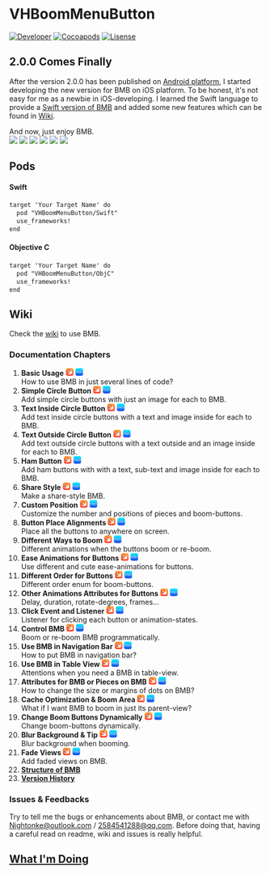 # VHBoomMenuButton
[![Developer](https://img.shields.io/badge/Developer-Nightonke-red.svg)](https://github.com/Nightonke)
[![Cocoapods](https://img.shields.io/badge/Cocoapods-2.0.0-blue.svg)](https://github.com/Nightonke/VHBoomMenuButton)
[![Lisense](https://img.shields.io/badge/License-MIT-lightgrey.svg)](https://github.com/Nightonke/VHBoomMenuButton/blob/master/LICENSE)

## 2.0.0 Comes Finally
After the version 2.0.0 has been published on [Android platform](https://github.com/Nightonke/BoomMenu), I started developing the new version for BMB on iOS platform. To be honest, it's not easy for me as a newbie in iOS-developing. I learned the Swift language to provide a [Swift version of BMB](https://github.com/Nightonke/VHBoomMenuButton/tree/master/VHBoomMenuButtonSwift) and added some new features which can be found in [Wiki](https://github.com/Nightonke/VHBoomMenuButton/wiki).

And now, just enjoy BMB.  
<img src="https://github.com/Nightonke/BoomMenuButton-Images/blob/master/iOS/TextInsideCircleButton.gif" width="300"/>
<img src="https://github.com/Nightonke/BoomMenuButton-Images/blob/master/iOS/SquareAndPieceCornerRadius.gif" width="300"/>
<img src="https://github.com/Nightonke/BoomMenuButton-Images/blob/master/iOS/BlurBackgroundAndTip.gif" width="300"/>
<img src="https://github.com/Nightonke/BoomMenuButton-Images/blob/master/iOS/NavigationBar.gif" width="300"/>
<img src="https://github.com/Nightonke/BoomMenuButton-Images/blob/master/iOS/TableView.gif" width="300"/>
<img src="https://github.com/Nightonke/BoomMenuButton-Images/blob/master/iOS/Share.gif" width="300"/>

## Pods
#### Swift
```
target 'Your Target Name' do
  pod "VHBoomMenuButton/Swift"
  use_frameworks!
end
```
#### Objective C
```
target 'Your Target Name' do
  pod "VHBoomMenuButton/ObjC"
  use_frameworks!
end
```

## Wiki
Check the [wiki](https://github.com/Nightonke/VHBoomMenuButton/wiki) to use BMB.

### Documentation Chapters
1. **Basic Usage** <a href="https://github.com/Nightonke/VHBoomMenuButton/wiki/Basic-Usage-(Swift)"><img src="https://github.com/Nightonke/BoomMenuButton-Images/blob/master/iOS/swift.png" width="15"></a> <a href="https://github.com/Nightonke/VHBoomMenuButton/wiki/Basic-Usage-(Objective-C)"><img src="https://github.com/Nightonke/BoomMenuButton-Images/blob/master/iOS/objective-c.png" width="15"></a>  
    How to use BMB in just several lines of code? 
1. **Simple Circle Button** <a href="https://github.com/Nightonke/VHBoomMenuButton/wiki/Simple-Circle-Button-(Swift)"><img src="https://github.com/Nightonke/BoomMenuButton-Images/blob/master/iOS/swift.png" width="15"></a> <a href="https://github.com/Nightonke/VHBoomMenuButton/wiki/Simple-Circle-Button-(Objective-C)"><img src="https://github.com/Nightonke/BoomMenuButton-Images/blob/master/iOS/objective-c.png" width="15"></a>  
    Add simple circle buttons with just an image for each to BMB.
1. **Text Inside Circle Button** <a href="https://github.com/Nightonke/VHBoomMenuButton/wiki/Text-Inside-Circle-Button-(Swift)"><img src="https://github.com/Nightonke/BoomMenuButton-Images/blob/master/iOS/swift.png" width="15"></a> <a href="https://github.com/Nightonke/VHBoomMenuButton/wiki/Text-Inside-Circle-Button-(Objective-C)"><img src="https://github.com/Nightonke/BoomMenuButton-Images/blob/master/iOS/objective-c.png" width="15"></a>  
    Add text inside circle buttons with a text and image inside for each to BMB.
1. **Text Outside Circle Button** <a href="https://github.com/Nightonke/VHBoomMenuButton/wiki/Text-Outside-Circle-Button-(Swift)"><img src="https://github.com/Nightonke/BoomMenuButton-Images/blob/master/iOS/swift.png" width="15"></a> <a href="https://github.com/Nightonke/VHBoomMenuButton/wiki/Text-Outside-Circle-Button-(Objective-C)"><img src="https://github.com/Nightonke/BoomMenuButton-Images/blob/master/iOS/objective-c.png" width="15"></a>  
    Add text outside circle buttons with a text outside and an image inside for each to BMB.
1. **Ham Button** <a href="https://github.com/Nightonke/VHBoomMenuButton/wiki/Ham-Button-(Swift)"><img src="https://github.com/Nightonke/BoomMenuButton-Images/blob/master/iOS/swift.png" width="15"></a> <a href="https://github.com/Nightonke/VHBoomMenuButton/wiki/Ham-Button-(Objective-C)"><img src="https://github.com/Nightonke/BoomMenuButton-Images/blob/master/iOS/objective-c.png" width="15"></a>  
    Add ham buttons with with a text, sub-text and image inside for each to BMB.
1. **Share Style** <a href="https://github.com/Nightonke/VHBoomMenuButton/wiki/Share-Style-(Swift)"><img src="https://github.com/Nightonke/BoomMenuButton-Images/blob/master/iOS/swift.png" width="15"></a> <a href="https://github.com/Nightonke/VHBoomMenuButton/wiki/Share-Style-(Objective-C)"><img src="https://github.com/Nightonke/BoomMenuButton-Images/blob/master/iOS/objective-c.png" width="15"></a>  
    Make a share-style BMB.
1. **Custom Position** <a href="https://github.com/Nightonke/VHBoomMenuButton/wiki/Custom-Position-(Swift)"><img src="https://github.com/Nightonke/BoomMenuButton-Images/blob/master/iOS/swift.png" width="15"></a> <a href="https://github.com/Nightonke/VHBoomMenuButton/wiki/Custom-Position-(Objective-C)"><img src="https://github.com/Nightonke/BoomMenuButton-Images/blob/master/iOS/objective-c.png" width="15"></a>  
    Customize the number and positions of pieces and boom-buttons.
1. **Button Place Alignments** <a href="https://github.com/Nightonke/VHBoomMenuButton/wiki/Button-Place-Alignments-(Swift)"><img src="https://github.com/Nightonke/BoomMenuButton-Images/blob/master/iOS/swift.png" width="15"></a> <a href="https://github.com/Nightonke/VHBoomMenuButton/wiki/Button-Place-Alignments-(Objective-C)"><img src="https://github.com/Nightonke/BoomMenuButton-Images/blob/master/iOS/objective-c.png" width="15"></a>  
    Place all the buttons to anywhere on screen.
1. **Different Ways to Boom** <a href="https://github.com/Nightonke/VHBoomMenuButton/wiki/Different-Ways-to-Boom-(Swift)"><img src="https://github.com/Nightonke/BoomMenuButton-Images/blob/master/iOS/swift.png" width="15"></a> <a href="https://github.com/Nightonke/VHBoomMenuButton/wiki/Different-Ways-to-Boom-(Objective-C)"><img src="https://github.com/Nightonke/BoomMenuButton-Images/blob/master/iOS/objective-c.png" width="15"></a>  
    Different animations when the buttons boom or re-boom.
1. **Ease Animations for Buttons** <a href="https://github.com/Nightonke/VHBoomMenuButton/wiki/Ease-Animations-for-Buttons-(Swift)"><img src="https://github.com/Nightonke/BoomMenuButton-Images/blob/master/iOS/swift.png" width="15"></a> <a href="https://github.com/Nightonke/VHBoomMenuButton/wiki/Ease-Animations-for-Buttons-(Objective-C)"><img src="https://github.com/Nightonke/BoomMenuButton-Images/blob/master/iOS/objective-c.png" width="15"></a>  
    Use different and cute ease-animations for buttons.
1. **Different Order for Buttons** <a href="https://github.com/Nightonke/VHBoomMenuButton/wiki/Different-Order-for-Buttons-(Swift)"><img src="https://github.com/Nightonke/BoomMenuButton-Images/blob/master/iOS/swift.png" width="15"></a> <a href="https://github.com/Nightonke/VHBoomMenuButton/wiki/Different-Order-for-Buttons-(Objective-C)"><img src="https://github.com/Nightonke/BoomMenuButton-Images/blob/master/iOS/objective-c.png" width="15"></a>  
    Different order enum for boom-buttons.
1. **Other Animations Attributes for Buttons** <a href="https://github.com/Nightonke/VHBoomMenuButton/wiki/Other-Animations-Attributes-for-Buttons-(Swift)"><img src="https://github.com/Nightonke/BoomMenuButton-Images/blob/master/iOS/swift.png" width="15"></a> <a href="https://github.com/Nightonke/VHBoomMenuButton/wiki/Other-Animations-Attributes-for-Buttons-(Objective-C)"><img src="https://github.com/Nightonke/BoomMenuButton-Images/blob/master/iOS/objective-c.png" width="15"></a>  
    Delay, duration, rotate-degrees, frames...
1. **Click Event and Listener** <a href="https://github.com/Nightonke/VHBoomMenuButton/wiki/Click-Event-and-Listener-(Swift)"><img src="https://github.com/Nightonke/BoomMenuButton-Images/blob/master/iOS/swift.png" width="15"></a> <a href="https://github.com/Nightonke/VHBoomMenuButton/wiki/Click-Event-and-Listener-(Objective-C)"><img src="https://github.com/Nightonke/BoomMenuButton-Images/blob/master/iOS/objective-c.png" width="15"></a>  
    Listener for clicking each button or animation-states. 
1. **Control BMB** <a href="https://github.com/Nightonke/VHBoomMenuButton/wiki/Control-BMB-(Swift)"><img src="https://github.com/Nightonke/BoomMenuButton-Images/blob/master/iOS/swift.png" width="15"></a> <a href="https://github.com/Nightonke/VHBoomMenuButton/wiki/Control-BMB-(Objective-C)"><img src="https://github.com/Nightonke/BoomMenuButton-Images/blob/master/iOS/objective-c.png" width="15"></a>  
    Boom or re-boom BMB programmatically.
1. **Use BMB in Navigation Bar** <a href="https://github.com/Nightonke/VHBoomMenuButton/wiki/Use-BMB-in-Navigation-Bar-(Swift)"><img src="https://github.com/Nightonke/BoomMenuButton-Images/blob/master/iOS/swift.png" width="15"></a> <a href="https://github.com/Nightonke/VHBoomMenuButton/wiki/Use-BMB-in-Navigation-Bar-(Objective-C)"><img src="https://github.com/Nightonke/BoomMenuButton-Images/blob/master/iOS/objective-c.png" width="15"></a>  
    How to put BMB in navigation bar?
1. **Use BMB in Table View** <a href="https://github.com/Nightonke/VHBoomMenuButton/wiki/Use-BMB-in-Table-View-(Swift)"><img src="https://github.com/Nightonke/BoomMenuButton-Images/blob/master/iOS/swift.png" width="15"></a> <a href="https://github.com/Nightonke/VHBoomMenuButton/wiki/Use-BMB-in-Table-View-(Objective-C)"><img src="https://github.com/Nightonke/BoomMenuButton-Images/blob/master/iOS/objective-c.png" width="15"></a>  
    Attentions when you need a BMB in table-view.
1. **Attributes for BMB or Pieces on BMB** <a href="https://github.com/Nightonke/VHBoomMenuButton/wiki/Attributes-for-BMB-or-Pieces-on-BMB-(Swift)"><img src="https://github.com/Nightonke/BoomMenuButton-Images/blob/master/iOS/swift.png" width="15"></a> <a href="https://github.com/Nightonke/VHBoomMenuButton/wiki/Attributes-for-BMB-or-Pieces-on-BMB-(Objective-C)"><img src="https://github.com/Nightonke/BoomMenuButton-Images/blob/master/iOS/objective-c.png" width="15"></a>  
    How to change the size or margins of dots on BMB?
1. **Cache Optimization & Boom Area** <a href="https://github.com/Nightonke/VHBoomMenuButton/wiki/Cache-Optimization-&-Boom-Area-(Swift)"><img src="https://github.com/Nightonke/BoomMenuButton-Images/blob/master/iOS/swift.png" width="15"></a> <a href="https://github.com/Nightonke/VHBoomMenuButton/wiki/Cache-Optimization-&-Boom-Area-(Objective-C)"><img src="https://github.com/Nightonke/BoomMenuButton-Images/blob/master/iOS/objective-c.png" width="15"></a>  
    What if I want BMB to boom in just its parent-view?
1. **Change Boom Buttons Dynamically** <a href="https://github.com/Nightonke/VHBoomMenuButton/wiki/Change-Boom-Buttons-Dynamically-(Swift)"><img src="https://github.com/Nightonke/BoomMenuButton-Images/blob/master/iOS/swift.png" width="15"></a> <a href="https://github.com/Nightonke/VHBoomMenuButton/wiki/Change-Boom-Buttons-Dynamically-(Objective-C)"><img src="https://github.com/Nightonke/BoomMenuButton-Images/blob/master/iOS/objective-c.png" width="15"></a>  
    Change boom-buttons dynamically.
1. **Blur Background & Tip** <a href="https://github.com/Nightonke/VHBoomMenuButton/wiki/Blur-Background-&-Tip-(Swift)"><img src="https://github.com/Nightonke/BoomMenuButton-Images/blob/master/iOS/swift.png" width="15"></a> <a href="https://github.com/Nightonke/VHBoomMenuButton/wiki/Blur-Background-&-Tip-(Objective-C)"><img src="https://github.com/Nightonke/BoomMenuButton-Images/blob/master/iOS/objective-c.png" width="15"></a>  
    Blur background when booming.
1. **Fade Views** <a href="https://github.com/Nightonke/VHBoomMenuButton/wiki/Fade-Views-(Swift)"><img src="https://github.com/Nightonke/BoomMenuButton-Images/blob/master/iOS/swift.png" width="15"></a> <a href="https://github.com/Nightonke/VHBoomMenuButton/wiki/Fade-Views-(Objective-C)"><img src="https://github.com/Nightonke/BoomMenuButton-Images/blob/master/iOS/objective-c.png" width="15"></a>  
    Add faded views on BMB.
1. [**Structure of BMB**](https://github.com/Nightonke/VHBoomMenuButton/wiki/Structure-of-BMB)
1. [**Version History**](https://github.com/Nightonke/VHBoomMenuButton/wiki/Version-History)

### Issues & Feedbacks
Try to tell me the bugs or enhancements about BMB, or contact me with Nightonke@outlook.com / 2584541288@qq.com. Before doing that, having a careful read on readme, wiki and issues is really helpful. 

## [What I'm Doing](http://huangweiping.me/)
